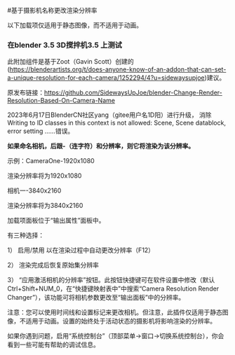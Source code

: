 #基于摄影机名称更改渲染分辨率

以下加载项仅适用于静态图像，而不适用于动画。


### 在blender 3.5 3D搅拌机3.5 上测试


此附加组件是基于Zoot（Gavin Scott）创建的(https://blenderartists.org/t/does-anyone-know-of-an-addon-that-can-set-a-unique-resolution-for-each-camera/1252294/4?u=sidewaysupjoe)建议。

原发布链接：https://github.com/SidewaysUpJoe/blender-Change-Render-Resolution-Based-On-Camera-Name 

2023年6月17日BlenderCN社区yang（gitee用户名1D阳）进行升级，
消除Writing to ID classes in this context is not allowed: Scene, Scene datablock, error setting ......错误。


 **如果命名相机，后跟-（连字符）和分辨率，则它将渲染为该分辨率。** 

示例：CameraOne-1920x1080

渲染分辨率将为1920x1080


相机一-3840x2160

渲染分辨率将为3840x2160


加载项面板位于“输出属性”面板中。

有三种选择：

1） 启用/禁用 以在渲染过程中自动更改分辨率（F12）

2） 渲染完成后恢复原始集分辨率

3） “应用激活相机的分辨率”按钮。此按钮快捷键可在软件设置中修改（默认Ctrl+Shift+NUM_0，在“快捷键映射表中”中搜索“Camera Resolution Render Changer”），该功能可将相机参数更改至“输出面板”中的分辨率。


注意：您可以使用时间线和设置标记来更改相机。但注意，此插件仅适用于静态图像，不适用于动画。设置的始终处于活动状态的摄影机将影响渲染的分辨率。


如果你遇到问题，启用“系统控制台”（顶部菜单->窗口->切换系统控制台），你会看到一些可能有帮助的调试信息。

